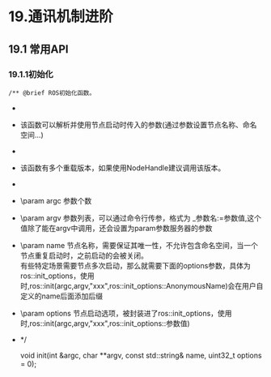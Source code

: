 # 19.通讯机制进阶
## 19.1 常用API
### 19.1.1初始化

    /** @brief ROS初始化函数。
 *
 * 该函数可以解析并使用节点启动时传入的参数(通过参数设置节点名称、命名空间...) 
 *
 * 该函数有多个重载版本，如果使用NodeHandle建议调用该版本。 
 *
 * \param argc 参数个数
 * \param argv 参数列表，可以通过命令行传参，格式为 _参数名:=参数值,这个值除了能在argv中调用，还会设置为param参数服务器的参数
 * \param name 节点名称，需要保证其唯一性，不允许包含命名空间，当一个节点重复启动时，之前启动的会被关闭。   
 有些特定场景需要节点多次启动，那么就需要下面的options参数，具体为ros::init_options，使用时,ros::init(argc,argv,"xxx",ros::init_options::AnonymousName)会在用户自定义的name后面添加后缀
 * \param options 节点启动选项，被封装进了ros::init_options，使用时,ros::init(argc,argv,"xxx",ros::init_options::参数值)
 *
    */

    void init(int &argc, char **argv, const std::string& name, uint32_t options = 0);
